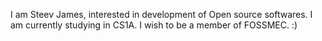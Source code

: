 I am Steev James, interested in development of Open source softwares. I am currently studying in CS1A. I wish to be a member of FOSSMEC. :)
